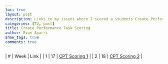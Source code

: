 ```yaml
---
toc: true
layout: post
description: Links to my issues where I scored a students Create Performance Task video and response and explained why I got it wrong/right using Collegeboard
categories: [T2, post]
title: Create Performance Task Scoring
author: Evan Aparri
show_tags: true
comments: true
---
```

| # | Week | Link |
| 1 | 17 | [CPT Scoring 1](https://github.com/chewyboba10/sushi-burrito/issues/13) |
| 2 | 18 | [CPT Scoring 2](https://github.com/chewyboba10/sushi-burrito/issues/15) |